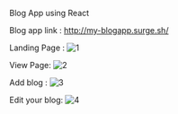 Blog App using React
 
 Blog app link : http://my-blogapp.surge.sh/

Landing Page :
![1](https://github.com/imarpitsingh/Blog-App/assets/69472042/437e8459-58f3-465b-8115-ccb22fac73b0)

View Page:
![2](https://github.com/imarpitsingh/Blog-App/assets/69472042/11dc4455-7c8b-4686-81f8-843e73b14a56)

Add blog :
![3](https://github.com/imarpitsingh/Blog-App/assets/69472042/28086d0b-3f42-476d-86bb-bdecf6b03e6f)

Edit your blog:
![4](https://github.com/imarpitsingh/Blog-App/assets/69472042/7e3c74c8-4ccd-4f1b-8311-4057db01d673)
